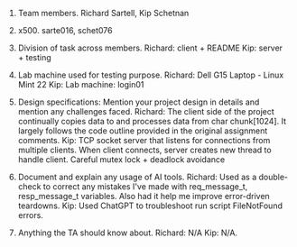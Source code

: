 1. Team members.
Richard Sartell, Kip Schetnan

2. x500.
sarte016, schet076

3. Division of task across members.
Richard: client + README
Kip: server + testing

4. Lab machine used for testing purpose.
Richard: Dell G15 Laptop - Linux Mint 22
Kip: Lab machine: login01

5. Design specifications: Mention your project design in details and mention any challenges faced.
Richard: The client side of the project continually copies data to and processes data from char chunk[1024]. It largely follows the code outline provided in the original assignment comments.
Kip: TCP socket server that listens for connections from multiple clients. When client connects, server creates new thread to handle client. Careful mutex lock + deadlock avoidance

6. Document and explain any usage of AI tools.
Richard: Used as a double-check to correct any mistakes I've made with req_message_t, resp_message_t variables. Also had it help me improve error-driven teardowns.
Kip: Used ChatGPT to troubleshoot run script FileNotFound errors.

7. Anything the TA should know about.
Richard: N/A
Kip: N/A.